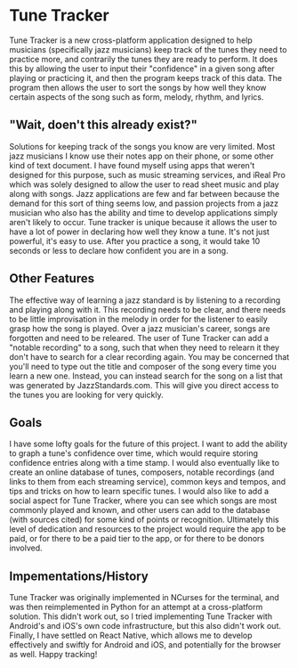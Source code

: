 # Tune Tracker
Tune Tracker is a new cross-platform application designed to help musicians (specifically jazz musicians) keep track of the tunes they need to practice more, and contrarily the tunes they are ready to perform. It does this by allowing the user to input their "confidence" in a given song after playing or practicing it, and then the program keeps track of this data. The program then allows the user to sort the songs by how well they know certain aspects of the song such as form, melody, rhythm, and lyrics.
## "Wait, doen't this already exist?"
Solutions for keeping track of the songs you know are very limited. Most jazz musicians I know use their notes app on their phone, or some other kind of text document. I have found myself using apps that weren't designed for this purpose, such as music streaming services, and iReal Pro which was solely designed to allow the user to read sheet music and play along with songs. Jazz applications are few and far between because the demand for this sort of thing seems low, and passion projects from a jazz musician who also has the ability and time to develop applications simply aren't likely to occur.
Tune tracker is unique because it allows the user to have a lot of power in declaring how well they know a tune. It's not just powerful, it's easy to use. After you practice a song, it would take 10 seconds or less to declare how confident you are in a song.
## Other Features
The effective way of learning a jazz standard is by listening to a recording and playing along with it. This recording needs to be clear, and there needs to be little improvisation in the melody in order for the listener to easily grasp how the song is played. Over a jazz musician's career, songs are forgotten and need to be releared. The user of Tune Tracker can add a "notable recording" to a song, such that when they need to relearn it they don't have to search for a clear recording again.
You may be concerned that you'll need to type out the title and composer of the song every time you learn a new one. Instead, you can instead search for the song on a list that was generated by JazzStandards.com. This will give you direct access to the tunes you are looking for very quickly.
## Goals
I have some lofty goals for the future of this project. I want to add the ability to graph a tune's confidence over time, which would require storing confidence entries along with a time stamp. I would also eventually like to create an online database of tunes, composers, notable recordings (and links to them from each streaming service), common keys and tempos, and tips and tricks on how to learn specific tunes. I would also like to add a social aspect for Tune Tracker, where you can see which songs are most commonly played and known, and other users can add to the database (with sources cited) for some kind of points or recognition. Ultimately this level of dedication and resources to the project would require the app to be paid, or for there to be a paid tier to the app, or for there to be donors involved.
## Impementations/History
Tune Tracker was originally implemented in NCurses for the terminal, and was then reimplemented in Python for an attempt at a cross-platform solution. This didn't work out, so I tried implementing Tune Tracker with Android's and iOS's own code infrastructure, but this also didn't work out. Finally, I have settled on React Native, which allows me to develop effectively and swiftly for Android and iOS, and potentially for the browser as well.
Happy tracking!
